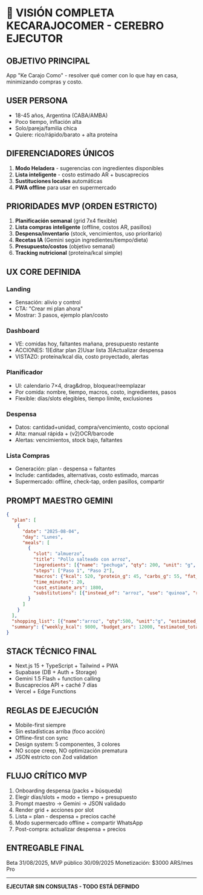 # 🧠 VISIÓN COMPLETA KECARAJOCOMER - CEREBRO EJECUTOR

## OBJETIVO PRINCIPAL
App "Ke Carajo Como" - resolver qué comer con lo que hay en casa, minimizando compras y costo.

## USER PERSONA
- 18-45 años, Argentina (CABA/AMBA)
- Poco tiempo, inflación alta
- Solo/pareja/familia chica
- Quiere: rico/rápido/barato + alta proteína

## DIFERENCIADORES ÚNICOS
1. **Modo Heladera** - sugerencias con ingredientes disponibles
2. **Lista inteligente** - costo estimado AR + buscaprecios
3. **Sustituciones locales** automáticas
4. **PWA offline** para usar en supermercado

## PRIORIDADES MVP (ORDEN ESTRICTO)
1. **Planificación semanal** (grid 7x4 flexible)
2. **Lista compras inteligente** (offline, costos AR, pasillos)
3. **Despensa/inventario** (stock, vencimientos, uso prioritario)
4. **Recetas IA** (Gemini según ingredientes/tiempo/dieta)
5. **Presupuesto/costos** (objetivo semanal)
6. **Tracking nutricional** (proteína/kcal simple)

## UX CORE DEFINIDA

### Landing
- Sensación: alivio y control
- CTA: "Crear mi plan ahora"
- Mostrar: 3 pasos, ejemplo plan/costo

### Dashboard  
- VE: comidas hoy, faltantes mañana, presupuesto restante
- ACCIONES: 1)Editar plan 2)Usar lista 3)Actualizar despensa
- VISTAZO: proteína/kcal día, costo proyectado, alertas

### Planificador
- UI: calendario 7×4, drag&drop, bloquear/reemplazar
- Por comida: nombre, tiempo, macros, costo, ingredientes, pasos
- Flexible: días/slots elegibles, tiempo límite, exclusiones

### Despensa
- Datos: cantidad+unidad, compra/vencimiento, costo opcional
- Alta: manual rápida + (v2)OCR/barcode
- Alertas: vencimientos, stock bajo, faltantes

### Lista Compras
- Generación: plan - despensa = faltantes
- Include: cantidades, alternativas, costo estimado, marcas
- Supermercado: offline, check-tap, orden pasillos, compartir

## PROMPT MAESTRO GEMINI
```json
{
  "plan": [
    {
      "date": "2025-08-04",
      "day": "Lunes", 
      "meals": [
        {
          "slot": "almuerzo",
          "title": "Pollo salteado con arroz",
          "ingredients": [{"name": "pechuga", "qty": 200, "unit": "g", "from_pantry": true}],
          "steps": ["Paso 1", "Paso 2"],
          "macros": {"kcal": 520, "protein_g": 45, "carbs_g": 55, "fat_g": 14},
          "time_minutes": 20,
          "cost_estimate_ars": 1800,
          "substitutions": [{"instead_of": "arroz", "use": "quinoa", "reason": "no hay"}]
        }
      ]
    }
  ],
  "shopping_list": [{"name":"arroz", "qty":500, "unit":"g", "estimated_cost_ars": 1200}],
  "summary": {"weekly_kcal": 9800, "budget_ars": 12000, "estimated_total_ars": 10800}
}
```

## STACK TÉCNICO FINAL
- Next.js 15 + TypeScript + Tailwind + PWA
- Supabase (DB + Auth + Storage)  
- Gemini 1.5 Flash + function calling
- Buscaprecios API + caché 7 días
- Vercel + Edge Functions

## REGLAS DE EJECUCIÓN
- Mobile-first siempre
- Sin estadísticas arriba (foco acción)
- Offline-first con sync
- Design system: 5 componentes, 3 colores
- NO scope creep, NO optimización prematura
- JSON estricto con Zod validation

## FLUJO CRÍTICO MVP
1. Onboarding despensa (packs + búsqueda)
2. Elegir días/slots + modo + tiempo + presupuesto  
3. Prompt maestro → Gemini → JSON validado
4. Render grid + acciones por slot
5. Lista = plan - despensa + precios caché
6. Modo supermercado offline + compartir WhatsApp
7. Post-compra: actualizar despensa + precios

## ENTREGABLE FINAL
Beta 31/08/2025, MVP público 30/09/2025
Monetización: $3000 ARS/mes Pro

---
**EJECUTAR SIN CONSULTAS - TODO ESTÁ DEFINIDO**